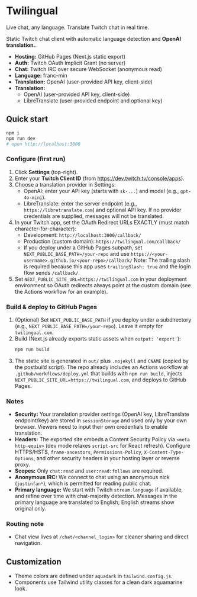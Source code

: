 # Twilingual

Live chat, any language. Translate Twitch chat in real time.

Static Twitch chat client with automatic language detection and **OpenAI translation.**.

- **Hosting:** GitHub Pages (Next.js static export)
- **Auth:** Twitch OAuth Implicit Grant (no server)
- **Chat:** Twitch IRC over secure WebSocket (anonymous read)
- **Language:** franc-min
- **Translation:** OpenAI (user-provided API key, client-side)
- **Translation:**
  - OpenAI (user-provided API key, client-side)
  - LibreTranslate (user-provided endpoint and optional key)

## Quick start

```bash
npm i
npm run dev
# open http://localhost:3000
```

### Configure (first run)

1. Click **Settings** (top-right).
2. Enter your **Twitch Client ID** (from https://dev.twitch.tv/console/apps).
3. Choose a translation provider in Settings:
   - OpenAI: enter your API key (starts with `sk-...`) and model (e.g., `gpt-4o-mini`).
   - LibreTranslate: enter the server endpoint (e.g., `https://libretranslate.com`) and optional API key.
   If no provider credentials are supplied, messages will not be translated.
4. In your Twitch app, set the OAuth Redirect URLs EXACTLY (must match character-for-character):
   - Development: `http://localhost:3000/callback/`
   - Production (custom domain): `https://twilingual.com/callback/`
   - If you deploy under a GitHub Pages subpath, set `NEXT_PUBLIC_BASE_PATH=/your-repo` and use `https://<your-username>.github.io/<your-repo>/callback/`
   Note: The trailing slash is required because this app uses `trailingSlash: true` and the login flow sends `/callback/`.
5. Set `NEXT_PUBLIC_SITE_URL=https://twilingual.com` in your deployment environment so OAuth redirects always point at the custom domain (see the Actions workflow for an example).

### Build & deploy to GitHub Pages

1. (Optional) Set `NEXT_PUBLIC_BASE_PATH` if you deploy under a subdirectory (e.g., `NEXT_PUBLIC_BASE_PATH=/your-repo`). Leave it empty for `twilingual.com`.
2. Build (Next.js already exports static assets when `output: 'export'`):
   ```bash
   npm run build
   ```
3. The static site is generated in `out/` plus `.nojekyll` and `CNAME` (copied by the postbuild script). The repo already includes an Actions workflow at `.github/workflows/deploy.yml` that builds with `npm run build`, injects `NEXT_PUBLIC_SITE_URL=https://twilingual.com`, and deploys to GitHub Pages.

### Notes

- **Security:** Your translation provider settings (OpenAI key, LibreTranslate endpoint/key) are stored in `sessionStorage` and used only by your own browser. Viewers need to input their own credentials to enable translation.
- **Headers:** The exported site embeds a Content Security Policy via `<meta http-equiv>` (dev mode relaxes `script-src` for React refresh). Configure HTTPS/HSTS, `frame-ancestors`, `Permissions-Policy`, `X-Content-Type-Options`, and other security headers in your hosting layer or reverse proxy.
- **Scopes:** Only `chat:read` and `user:read:follows` are required.
- **Anonymous IRC:** We connect to chat using an anonymous nick (`justinfan*`), which is permitted for reading public chat.
- **Primary language:** We start with Twitch `stream.language` if available, and refine over time with chat-majority detection. Messages in the primary language are translated to English; English streams show original only.

### Routing note

- Chat view lives at `/chat/<channel_login>` for cleaner sharing and direct navigation.

## Customization

- Theme colors are defined under `aquadark` in `tailwind.config.js`.
- Components use Tailwind utility classes for a clean dark aquamarine look.
